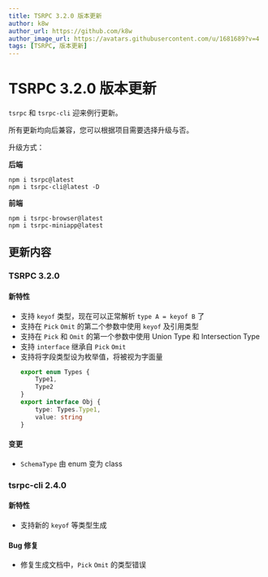 ```yaml
---
title: TSRPC 3.2.0 版本更新
author: k8w
author_url: https://github.com/k8w
author_image_url: https://avatars.githubusercontent.com/u/1681689?v=4
tags: [TSRPC, 版本更新]
---
```


# TSRPC 3.2.0 版本更新

`tsrpc` 和 `tsrpc-cli` 迎来例行更新。

所有更新均向后兼容，您可以根据项目需要选择升级与否。

升级方式：

**后端**
```
npm i tsrpc@latest
npm i tsrpc-cli@latest -D
```

**前端**
```
npm i tsrpc-browser@latest
npm i tsrpc-miniapp@latest
```

## 更新内容

### TSRPC 3.2.0

#### 新特性
- 支持 `keyof` 类型，现在可以正常解析 `type A = keyof B` 了
- 支持在 `Pick` `Omit` 的第二个参数中使用 `keyof` 及引用类型
- 支持在 `Pick` 和 `Omit` 的第一个参数中使用 Union Type 和 Intersection Type
- 支持 `interface` 继承自 `Pick` `Omit`
- 支持将字段类型设为枚举值，将被视为字面量
    ```ts
    export enum Types {
        Type1,
        Type2
    }
    export interface Obj {
        type: Types.Type1,
        value: string
    }
    ```
#### 变更
- `SchemaType` 由 enum 变为 class

### tsrpc-cli 2.4.0
#### 新特性
- 支持新的 `keyof` 等类型生成
#### Bug 修复
- 修复生成文档中，`Pick` `Omit` 的类型错误